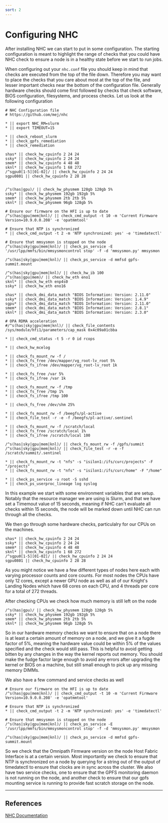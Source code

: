```yaml
---
sort: 2
---
```


# Configuring NHC

After installing NHC we can start to put in some configuration. The starting configuration is meant to highlight the range of checks that you could have NHC check to ensure a node is in a healthy state before we start to run jobs.

When configuring out your `nhc.conf` file you should keep in mind that checks are executed from the top of the file down. Therefore you may want to place the checks that you care about most at the top of the file, and lesser important checks near the bottom of the configuration file. Generally hardware checks should come first followed by checks that check software, BIOS configuration, filesystems, and process checks. Let us look at the following configuration

```
# NHC Configuration file
# https://github.com/mej/nhc

* || export NHC_RM=slurm
* || export TIMEOUT=15

* || check_reboot_slurm
* || check_gpfs_remediation
* || check_remediation

shas* || check_hw_cpuinfo 2 24 24
ssky* || check_hw_cpuinfo 2 24 24
smem* || check_hw_cpuinfo 4 48 48
sknl* || check_hw_cpuinfo 1 68 272
/^sgpu0[1-5][01-02]/ || check_hw_cpuinfo 2 24 24
sgpu0801 || check_hw_cpuinfo 2 28 28


/^s(has|gpu)/ || check_hw_physmem 128gb 128gb 5%
ssky* || check_hw_physmem 192gb 192gb 5%
smem* || check_hw_physmem 2tb 2tb 5%
sknl* || check_hw_physmem 96gb 128gb 5%

# Ensure our firmware on the HFI is up to date
/^s(has|gpu|mem|knl)/ || check_cmd_output -t 10 -m 'Current Firmware Version=10.9.0.0.208' -e 'opatmmtool'

# Ensure that NTP is synchronized
* || check_cmd_output -t 2 -m 'NTP synchronized: yes' -e 'timedatectl'

# Ensure that mmsysmon is stopped on the node
/^s(has|sky|gpu|mem|knl)/ || check_ps_service -E '/usr/lpp/mmfs/bin/mmsysmoncontrol stop' -f -d 'mmsysmon.py' mmsysmon

/^s(has|sky|gpu|mem|knl)/ || check_ps_service -d mmfsd gpfs-summit.mount 

/^s(has|sky|gpu|mem|knl)/ || check_hw_ib 100
/^s(has|gpu|mem)/ || check_hw_eth eno1
sknl* || check_hw_eth enp4s0
ssky* || check_hw_eth eno16

shas* || check_dmi_data_match "BIOS Information: Version: 2.11.0"
ssky* || check_dmi_data_match "BIOS Information: Version: 1.4.9"
sgpu* || check_dmi_data_match "BIOS Information: Version: 2.11.0"
smem* || check_dmi_data_match "BIOS Information: Version: 2.8.1"
sknl* || check_dmi_data_match "BIOS Information: Version: 2.3.0"

# OPA RDMA acceleration
#/^s(has|sky|gpu|mem|knl)/ || check_file_contents /sys/module/hfi1/parameters/cap_mask 0x4c09a01cbba

* || check_cmd_status -t 5 -r 0 id rcops

* || check_hw_mcelog

* || check_fs_mount_rw -f /
* || check_fs_free /dev/mapper/vg_root-lv_root 5%
* || check_fs_ifree /dev/mapper/vg_root-lv_root 1k

* || check_fs_free /var 5%
* || check_fs_ifree /var 1k

* || check_fs_mount_rw -f /tmp
* || check_fs_free /tmp 1%
* || check_fs_ifree /tmp 100

* || check_fs_free /dev/shm 25%

* || check_fs_mount_rw -f /beegfs/pl-active
* || check_file_test -r -e -f /beegfs/pl-active/.sentinel

* || check_fs_mount_rw -f /scratch/local
* || check_fs_free /scratch/local 1%
* || check_fs_ifree /scratch/local 100

/^s(has|sky|gpu|mem|knl)/ || check_fs_mount_rw -f /gpfs/summit
/^s(has|sky|gpu|mem|knl)/ || check_file_test -r -e -f /scratch/summit/.sentinel

* || check_fs_mount_rw -t "nfs" -s "isilon1:/ifs/curc/projects" -F "/projects"
* || check_fs_mount_rw -t "nfs" -s "isilon1:/ifs/curc/home" -F "/home"

* || check_ps_service -u root -S sshd
* || check_ps_userproc_lineage log syslog
```
In this example we start with some environment variables that are setup. Notably that the resource manager we are using is Slurm, and that we have set a Timemout value of 15 seconds, meaning if NHC can't evaluate all checks within 15 seconds, the node will be marked down until NHC can run through all the checks. 

We then go through some hardware checks, particulalry for our CPUs on the machines.
```
shas* || check_hw_cpuinfo 2 24 24
ssky* || check_hw_cpuinfo 2 24 24
smem* || check_hw_cpuinfo 4 48 48
sknl* || check_hw_cpuinfo 1 68 272
/^sgpu0[1-5][01-02]/ || check_hw_cpuinfo 2 24 24
sgpu0801 || check_hw_cpuinfo 2 28 28
```
As you might notice we have a few different types of nodes here each with varying processor counts and core counts. For most nodes the CPUs have only 12 cores, except a newer GPU node as well as all of our Knight's Landing Nodes which have 68 cores on each CPU, and 4 threads per core for a total of 272 threads.

After checking CPUs we check how much memory is still left on the node
```
/^s(has|gpu)/ || check_hw_physmem 128gb 128gb 5%
ssky* || check_hw_physmem 192gb 192gb 5%
smem* || check_hw_physmem 2tb 2tb 5%
sknl* || check_hw_physmem 96gb 128gb 5%
```
So in our hardware memory checks we want to ensure that on a node there is at least a certain amount of memory on a node, and we give it a fugde factor of 5%, meaning the hardware value could be within 5% of the values specified and the check would still pass. This is helpful to avoid getting bitten by any changes in the way the kernel reports out memory. You should make the fudge factor large enough to avoid any errors after upgrading the kernel or BIOS on a machine, but still small enough to pick up any missing memory DIMMs.

We also have a few command and service checks as well
```
# Ensure our firmware on the HFI is up to date
/^s(has|gpu|mem|knl)/ || check_cmd_output -t 10 -m 'Current Firmware Version=10.9.0.0.208' -e 'opatmmtool'

# Ensure that NTP is synchronized
* || check_cmd_output -t 2 -m 'NTP synchronized: yes' -e 'timedatectl'

# Ensure that mmsysmon is stopped on the node
/^s(has|sky|gpu|mem|knl)/ || check_ps_service -E '/usr/lpp/mmfs/bin/mmsysmoncontrol stop' -f -d 'mmsysmon.py' mmsysmon

/^s(has|sky|gpu|mem|knl)/ || check_ps_service -d mmfsd gpfs-summit.mount 
```
So we check that the Omnipath Firmware version on the node Host Fabric Interface is at a certain version. Most importantly we check to ensure that NTP is synchronized on a node by querying for a string out of the output of timedatectl to ensure that clocks are in sync across the cluster. We also have two service checks, one to ensure that the GPFS monitoring daemon is not running on the node, and another check to ensure that our gpfs mounting service is running to provide fast scratch storage on the node.

---
## References

[NHC Documentation](https://github.com/mej/nhc/blob/master/README.md)
